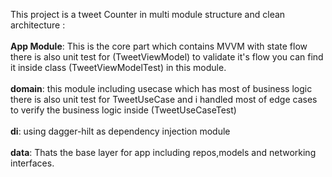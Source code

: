 This project is a tweet Counter in multi module structure and clean architecture :
<br></br>
**App Module**: This is the core part which contains MVVM with state flow
  there is also unit test for (TweetViewModel) to validate it's flow you can find it inside class (TweetViewModelTest) in this module.
<br></br>
**domain**: this module including usecase which has most of business logic
  there is also unit test for TweetUseCase and i handled most of edge cases to verify the business logic inside (TweetUseCaseTest)
<br></br>
**di**: using dagger-hilt as dependency injection module 
<br></br>
**data**: Thats the base layer for app including repos,models and networking interfaces.


